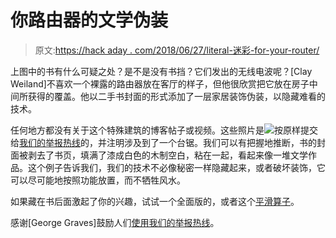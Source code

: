 # 你路由器的文学伪装

> 原文:[https://hack aday . com/2018/06/27/literal-迷彩-for-your-router/](https://hackaday.com/2018/06/27/literary-camouflage-for-your-router/)

上图中的书有什么可疑之处？是不是没有书挡？它们发出的无线电波呢？[Clay Weiland]不喜欢一个裸露的路由器放在客厅的样子，但他很欣赏把它放在房子中间所获得的覆盖。他以二手书封面的形式添加了一层家居装饰伪装，以隐藏难看的技术。

任何地方都没有关于这个特殊建筑的博客帖子或视频。这些照片是![](../Images/7eda4c4c9c7e644f99258adb38b61d58.png)按原样提交给[我们的举报热线](https://hackaday.com/submit-a-tip/)的，并注明涉及到了一个台锯。我们可以有把握地推断，书的封面被剥去了书页，填满了漆成白色的木制空白，粘在一起，看起来像一堆文学作品。这个例子告诉我们，我们的技术不必像秘密一样隐藏起来，或者破坏装饰，它可以尽可能地按照功能放置，而不牺牲风水。

如果藏在书后面激起了你的兴趣，试试一个全面版的，或者这个[平滑算子](https://hackaday.com/2017/01/21/hidden-bookshelf-door-shows-incredible-motion/)。

感谢[George Graves]鼓励人们[使用我们的举报热线](https://hackaday.com/submit-a-tip/)。